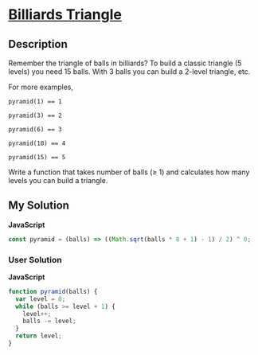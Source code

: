 # [Billiards Triangle](https://www.codewars.com/kata/5bb3e299484fcd5dbb002912)

## Description

Remember the triangle of balls in billiards? To build a classic triangle (5 levels) you need 15 balls. With 3 balls you can build a 2-level triangle, etc.

For more examples,

```
pyramid(1) == 1

pyramid(3) == 2

pyramid(6) == 3

pyramid(10) == 4

pyramid(15) == 5
```

Write a function that takes number of balls (≥ 1) and calculates how many levels you can build a triangle.

## My Solution

**JavaScript**

```js
const pyramid = (balls) => ((Math.sqrt(balls * 8 + 1) - 1) / 2) ^ 0;
```

### User Solution

**JavaScript**

```js
function pyramid(balls) {
  var level = 0;
  while (balls >= level + 1) {
    level++;
    balls -= level;
  }
  return level;
}
```
